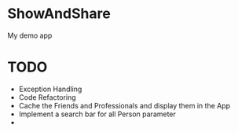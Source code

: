# ShowAndShare
My demo app

# TODO
- Exception Handling
- Code Refactoring
- Cache the Friends and Professionals and display them in the App
- Implement a search bar for all Person parameter
- 
